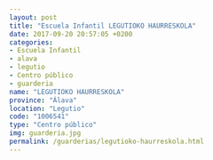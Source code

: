 ```yaml
---
layout: post
title: "Escuela Infantil LEGUTIOKO HAURRESKOLA"
date: 2017-09-20 20:57:05 +0200
categories:
- Escuela Infantil
- alava
- legutio
- Centro público
- guarderia
name: "LEGUTIOKO HAURRESKOLA"
province: "Álava"
location: "Legutio"
code: "1006541"
type: "Centro público"
img: guarderia.jpg
permalink: /guarderias/legutioko-haurreskola.html
---
```

